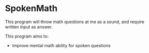# SpokenMath

This program will throw math questions at me as a sound, and require written input as answer.

This program aims to:
- Improve mental math ability for spoken questions